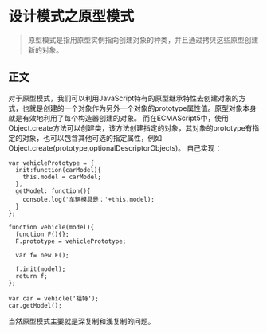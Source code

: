 # 设计模式之原型模式

> 原型模式是指用原型实例指向创建对象的种类，并且通过拷贝这些原型创建新的对象。

## 正文
对于原型模式，我们可以利用JavaScript特有的原型继承特性去创建对象的方式，也就是创建的一个对象作为另外一个对象的prototype属性值。原型对象本身就是有效地利用了每个构造器创建的对象。
而在ECMAScript5中，使用Object.create方法可以创建类，该方法创建指定的对象，其对象的prototype有指定的对象，也可以包含其他可选的指定属性，例如Object.create(prototype,optionalDescriptorObjects)。
自己实现：
```
var vehiclePrototype = {
  init:function(carModel){
    this.model = carModel;
  },
  getModel: function(){
    console.log('车辆模具是：'+this.model);
  }
};

function vehicle(model){
  function F(){};
  F.prototype = vehiclePrototype;

  var f= new F();

  f.init(model);
  return f;
};

var car = vehicle('福特');
car.getModel();
```
当然原型模式主要就是深复制和浅复制的问题。
